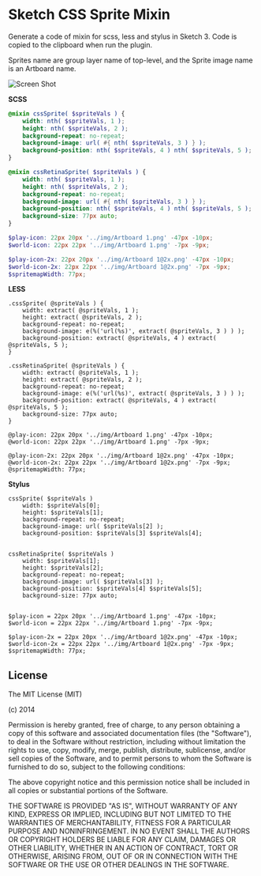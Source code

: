 Sketch CSS Sprite Mixin
=======================

Generate a code of mixin for scss, less and stylus in Sketch 3. Code is copied to the clipboard when run the plugin.

Sprites name are group layer name of top-level, and the Sprite image name is an Artboard name.

![Screen Shot](http://s27.postimg.org/fftp0kohb/Artboard_1_2x.png)

**SCSS**

```scss
@mixin cssSprite( $spriteVals ) {
	width: nth( $spriteVals, 1 );
	height: nth( $spriteVals, 2 );
	background-repeat: no-repeat;
	background-image: url( #{ nth( $spriteVals, 3 ) } );
	background-position: nth( $spriteVals, 4 ) nth( $spriteVals, 5 );
}

@mixin cssRetinaSprite( $spriteVals ) {
	width: nth( $spriteVals, 1 );
	height: nth( $spriteVals, 2 );
	background-repeat: no-repeat;
	background-image: url( #{ nth( $spriteVals, 3 ) } );
	background-position: nth( $spriteVals, 4 ) nth( $spriteVals, 5 );
	background-size: 77px auto;
}

$play-icon: 22px 20px '../img/Artboard 1.png' -47px -10px;
$world-icon: 22px 22px '../img/Artboard 1.png' -7px -9px;

$play-icon-2x: 22px 20px '../img/Artboard 1@2x.png' -47px -10px;
$world-icon-2x: 22px 22px '../img/Artboard 1@2x.png' -7px -9px;
$spritemapWidth: 77px;
```

**LESS**

```less
.cssSprite( @spriteVals ) {
	width: extract( @spriteVals, 1 );
	height: extract( @spriteVals, 2 );
	background-repeat: no-repeat;
	background-image: e(%('url(%s)', extract( @spriteVals, 3 ) ) );
	background-position: extract( @spriteVals, 4 ) extract( @spriteVals, 5 );
}

.cssRetinaSprite( @spriteVals ) {
	width: extract( @spriteVals, 1 );
	height: extract( @spriteVals, 2 );
	background-repeat: no-repeat;
	background-image: e(%('url(%s)', extract( @spriteVals, 3 ) ) );
	background-position: extract( @spriteVals, 4 ) extract( @spriteVals, 5 );
	background-size: 77px auto;
}

@play-icon: 22px 20px '../img/Artboard 1.png' -47px -10px;
@world-icon: 22px 22px '../img/Artboard 1.png' -7px -9px;

@play-icon-2x: 22px 20px '../img/Artboard 1@2x.png' -47px -10px;
@world-icon-2x: 22px 22px '../img/Artboard 1@2x.png' -7px -9px;
@spritemapWidth: 77px;
```

**Stylus**

```stylus
cssSprite( $spriteVals )
	width: $spriteVals[0];
	height: $spriteVals[1];
	background-repeat: no-repeat;
	background-image: url( $spriteVals[2] );
	background-position: $spriteVals[3] $spriteVals[4];


cssRetinaSprite( $spriteVals )
	width: $spriteVals[1];
	height: $spriteVals[2];
	background-repeat: no-repeat;
	background-image: url( $spriteVals[3] );
	background-position: $spriteVals[4] $spriteVals[5];
	background-size: 77px auto;


$play-icon = 22px 20px '../img/Artboard 1.png' -47px -10px;
$world-icon = 22px 22px '../img/Artboard 1.png' -7px -9px;

$play-icon-2x = 22px 20px '../img/Artboard 1@2x.png' -47px -10px;
$world-icon-2x = 22px 22px '../img/Artboard 1@2x.png' -7px -9px;
$spritemapWidth: 77px;
```

## License

The MIT License (MIT)

(c) 2014

Permission is hereby granted, free of charge, to any person obtaining a copy
of this software and associated documentation files (the "Software"), to deal
in the Software without restriction, including without limitation the rights
to use, copy, modify, merge, publish, distribute, sublicense, and/or sell
copies of the Software, and to permit persons to whom the Software is
furnished to do so, subject to the following conditions:

The above copyright notice and this permission notice shall be included in all
copies or substantial portions of the Software.

THE SOFTWARE IS PROVIDED "AS IS", WITHOUT WARRANTY OF ANY KIND, EXPRESS OR
IMPLIED, INCLUDING BUT NOT LIMITED TO THE WARRANTIES OF MERCHANTABILITY,
FITNESS FOR A PARTICULAR PURPOSE AND NONINFRINGEMENT. IN NO EVENT SHALL THE
AUTHORS OR COPYRIGHT HOLDERS BE LIABLE FOR ANY CLAIM, DAMAGES OR OTHER
LIABILITY, WHETHER IN AN ACTION OF CONTRACT, TORT OR OTHERWISE, ARISING FROM,
OUT OF OR IN CONNECTION WITH THE SOFTWARE OR THE USE OR OTHER DEALINGS IN THE
SOFTWARE.